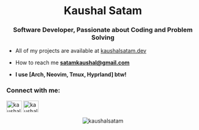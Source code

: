 <h1 align="center">Kaushal Satam</h1>
<h3 align="center">Software Developer, Passionate about Coding and Problem Solving</h3>

-  All of my projects are available at [kaushalsatam.dev](https://kaushalsatam.dev)

-  How to reach me **satamkaushal@gmail.com**

-  **I use [Arch, Neovim, Tmux, Hyprland] btw!**

<h3 align="left">Connect with me:</h3>
<p align="left">
<a href="https://linkedin.com/in/kaushalsatam" target="blank"><img align="center" src="https://raw.githubusercontent.com/rahuldkjain/github-profile-readme-generator/master/src/images/icons/Social/linked-in-alt.svg" alt="kaushalsatam" height="30" width="40" /></a>
<a href="https://www.leetcode.com/kaushalsatam" target="blank"><img align="center" src="https://raw.githubusercontent.com/rahuldkjain/github-profile-readme-generator/master/src/images/icons/Social/leet-code.svg" alt="kaushalsatam" height="30" width="40" /></a>
</p>

<p align='center'><img align="center" src="https://github-readme-stats.vercel.app/api?username=kaushalsatam&show_icons=true&theme=gotham" alt="kaushalsatam" /></p>

